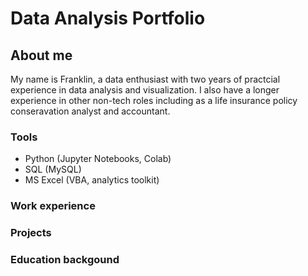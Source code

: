 # Data Analysis Portfolio

## About me
My name is Franklin, a data enthusiast with two years of practcial experience in data analysis and visualization. I also have a longer experience in other non-tech roles including as a life insurance policy conseravation analyst and accountant.  

### Tools

- Python (Jupyter Notebooks, Colab)
- SQL (MySQL)
- MS Excel (VBA, analytics toolkit)

### Work experience

### Projects

### Education backgound


